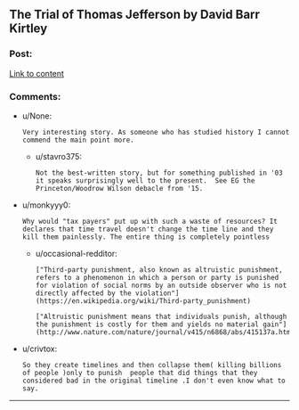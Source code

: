 ## The Trial of Thomas Jefferson by David Barr Kirtley

### Post:

[Link to content](http://web.archive.org/web/20160310052837/http://www.davidbarrkirtley.com/thetrialofthomasjeffersonbydavidbarrkirtley.html)

### Comments:

- u/None:
  ```
  Very interesting story. As someone who has studied history I cannot commend the main point more.
  ```

  - u/stavro375:
    ```
    Not the best-written story, but for something published in '03 it speaks surprisingly well to the present.  See EG the Princeton/Woodrow Wilson debacle from '15.
    ```

- u/monkyyy0:
  ```
  Why would "tax payers" put up with such a waste of resources? It declares that time travel doesn't change the time line and they kill them painlessly. The entire thing is completely pointless
  ```

  - u/occasional-redditor:
    ```
    ["Third-party punishment, also known as altruistic punishment, refers to a phenomenon in which a person or party is punished for violation of social norms by an outside observer who is not directly affected by the violation"](https://en.wikipedia.org/wiki/Third-party_punishment)

    ["Altruistic punishment means that individuals punish, although the punishment is costly for them and yields no material gain"](http://www.nature.com/nature/journal/v415/n6868/abs/415137a.html)
    ```

- u/crivtox:
  ```
  So they create timelines and then collapse them( killing billions of people )only to punish  people that did things that they considered bad in the original timeline .I don't even know what to say.
  ```

---

